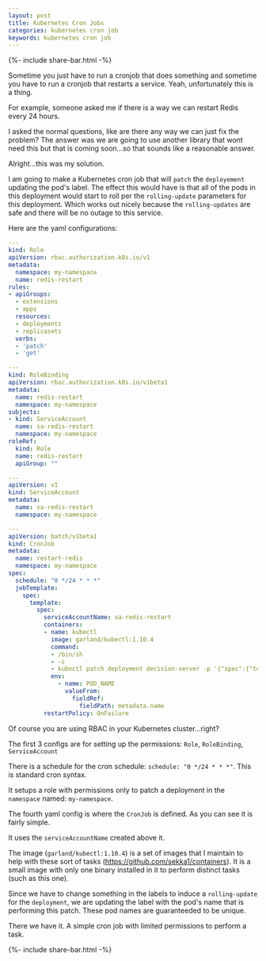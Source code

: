 ```yaml
---
layout: post
title: Kubernetes Cron Jobs
categories: kubernetes cron job
keywords: kubernetes cron job
---
```

{%- include share-bar.html -%}

Sometime you just have to run a cronjob that does something and sometime you have
to run a cronjob that restarts a service.  Yeah, unfortunately this is a thing.

For example, someone asked me if there is a way we can restart Redis every 24 hours.

I asked the normal questions, like are there any way we can just fix the problem?
The answer was we are going to use another library that wont need this but that is
coming soon...so that sounds like a reasonable answer.

Alright...this was my solution.  

I am going to make a Kubernetes cron job that will `patch` the `deployement` updating
the pod's label.  The effect this would have is that all of the pods in this deployment
would start to roll per the `rolling-update` parameters for this deployment.  Which
works out nicely because the `rolling-updates` are safe and there will be no outage
to this service.

Here are the yaml configurations:

```yaml
---
kind: Role
apiVersion: rbac.authorization.k8s.io/v1
metadata:
  namespace: my-namespace
  name: redis-restart
rules:
- apiGroups:
  - extensions
  - apps
  resources:
  - deployments
  - replicasets
  verbs:
  - 'patch'
  - 'get'

---
kind: RoleBinding
apiVersion: rbac.authorization.k8s.io/v1beta1
metadata:
  name: redis-restart
  namespace: my-namespace
subjects:
- kind: ServiceAccount
  name: sa-redis-restart
  namespace: my-namespace
roleRef:
  kind: Role
  name: redis-restart
  apiGroup: ""

---
apiVersion: v1
kind: ServiceAccount
metadata:
  name: sa-redis-restart
  namespace: my-namespace

---
apiVersion: batch/v1beta1
kind: CronJob
metadata:
  name: restart-redis
  namespace: my-namespace
spec:
  schedule: "0 */24 * * *"
  jobTemplate:
    spec:
      template:
        spec:
          serviceAccountName: sa-redis-restart
          containers:
          - name: kubectl
            image: garland/kubectl:1.10.4
            command:
            - /bin/sh
            - -c
            - kubectl patch deployment decision-server -p '{"spec":{"template":{"metadata":{"labels":{"restarted-by":"'${POD_NAME}'"}}}}}'
            env:
              - name: POD_NAME
                valueFrom:
                  fieldRef:
                    fieldPath: metadata.name
          restartPolicy: OnFailure
```

Of course you are using RBAC in your Kubernetes cluster...right?

The first 3 configs are for setting up the permissions: `Role`, `RoleBinding`, `ServiceAccount`

There is a schedule for the cron schedule: `schedule: "0 */24 * * *"`.  This is standard
cron syntax.

It setups a role with permissions only to patch a deployment in the `namespace` named: `my-namespace`.

The fourth yaml config is where the `CronJob` is defined.  As you can see it is fairly
simple.

It uses the `serviceAccountName` created above it.

The image (`garland/kubectl:1.10.4`) is a set of images that I maintain to help with
these sort of tasks (https://github.com/sekka1/containers).  It is a small image with
only one binary installed in it to perform distinct tasks (such as this one).

Since we have to change something in the labels to induce a `rolling-update` for the
`deployment`, we are updating the label with the pod's name that is performing this
patch.  These pod names are guaranteeded to be unique.

There we have it.  A simple cron job with limited permissions to perform a task.

<!-- Blog footer share -->
{%- include share-bar.html -%}
